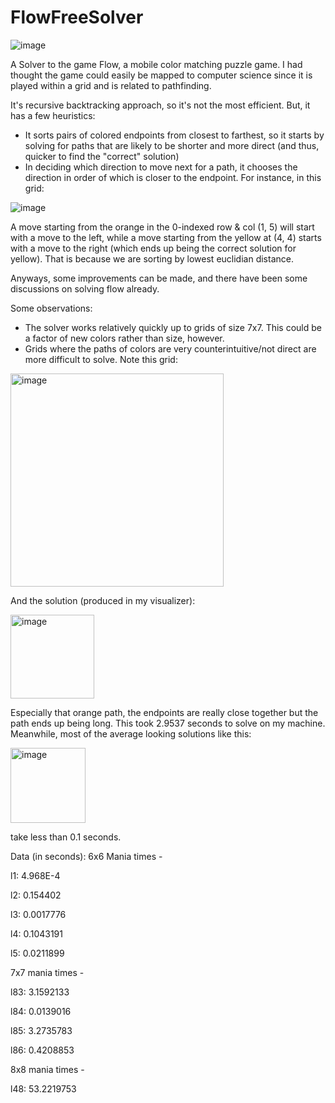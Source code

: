 # FlowFreeSolver

![image](https://user-images.githubusercontent.com/72232563/207208299-7717234a-e8ac-49a7-b596-ae33faa55613.png)


A Solver to the game Flow, a mobile color matching puzzle game. I had thought the game could easily be mapped to computer science since it is played within a grid and is related to pathfinding.

It's recursive backtracking approach, so it's not the most efficient. But, it has a few heuristics:
- It sorts pairs of colored endpoints from closest to farthest, so it starts by solving for paths that are likely to be shorter and more direct (and thus, quicker to find the "correct" solution)
- In deciding which direction to move next for a path, it chooses the direction in order of which is closer to the endpoint. For instance, in this grid:

![image](https://user-images.githubusercontent.com/72232563/207211814-3e1362f0-6d81-47e8-a2c3-8552976feb55.png)

A move starting from the orange in the 0-indexed row & col (1, 5) will start with a move to the left, while a move starting from the yellow at (4, 4) starts with a move to the right (which ends up being the correct solution for yellow). That is because we are sorting by lowest euclidian distance.

Anyways, some improvements can be made, and there have been some discussions on solving flow already.

Some observations: 
- The solver works relatively quickly up to grids of size 7x7. This could be a factor of new colors rather than size, however.
- Grids where the paths of colors are very counterintuitive/not direct are more difficult to solve. Note this grid:

<img width="341" alt="image" src="https://user-images.githubusercontent.com/72232563/207385760-cd71110c-8ba2-42c7-9234-30e25bf10447.png">

And the solution (produced in my visualizer): 

<img width="134" alt="image" src="https://user-images.githubusercontent.com/72232563/207385846-b058456c-4ebe-4564-8a65-3fdfed723da4.png">

Especially that orange path, the endpoints are really close together but the path ends up being long. This took 2.9537 seconds to solve on my machine. Meanwhile, most of the average looking solutions like this:

<img width="120" alt="image" src="https://user-images.githubusercontent.com/72232563/207386328-af63c0d1-06b8-41f3-b21e-4f57d1b7413f.png">

take less than 0.1 seconds.

Data (in seconds): 
6x6 Mania times - 

l1: 4.968E-4

l2: 0.154402

l3: 0.0017776

l4: 0.1043191

l5: 0.0211899

7x7 mania times - 

l83: 3.1592133

l84: 0.0139016

l85: 3.2735783

l86: 0.4208853

8x8 mania times - 

l48: 53.2219753



